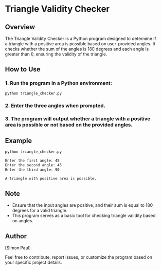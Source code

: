 # Triangle Validity Checker
## Overview

The Triangle Validity Checker is a Python program designed to determine if a triangle with a positive area is possible based on user-provided angles. It checks whether the sum of the angles is 180 degrees and each angle is greater than 0, ensuring the validity of the triangle.
## How to Use
### 1. Run the program in a Python environment:
  ```bash
  python triangle_checker.py
  ```
### 2. Enter the three angles when prompted.
### 3. The program will output whether a triangle with a positive area is possible or not based on the provided angles.
## Example

  ```bash
  python triangle_checker.py

  Enter the first angle: 45
  Enter the second angle: 45
  Enter the third angle: 90

  A triangle with positive area is possible.

  ```
## Note
- Ensure that the input angles are positive, and their sum is equal to 180 degrees for a valid triangle.
- This program serves as a basic tool for checking triangle validity based on angles.

## Author

[Simon Paul]

Feel free to contribute, report issues, or customize the program based on your specific project details.
